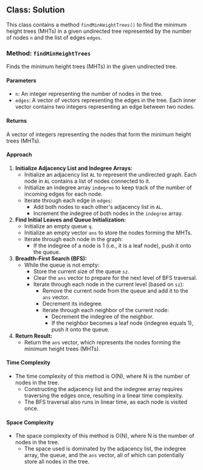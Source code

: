 ## Class: Solution

This class contains a method `findMinHeightTrees()` to find the minimum height trees (MHTs) in a given undirected tree represented by the number of nodes `n` and the list of edges `edges`.

### Method: `findMinHeightTrees`

Finds the minimum height trees (MHTs) in the given undirected tree.

#### Parameters

- `n`: An integer representing the number of nodes in the tree.
- `edges`: A vector of vectors representing the edges in the tree. Each inner vector contains two integers representing an edge between two nodes.

#### Returns

A vector of integers representing the nodes that form the minimum height trees (MHTs).

#### Approach

1. **Initialize Adjacency List and Indegree Arrays:**
   - Initialize an adjacency list `AL` to represent the undirected graph. Each node in `AL` contains a list of nodes connected to it.
   - Initialize an indegree array `indegree` to keep track of the number of incoming edges for each node.
   - Iterate through each edge in `edges`:
     - Add both nodes to each other's adjacency list in `AL`.
     - Increment the indegree of both nodes in the `indegree` array.
2. **Find Initial Leaves and Queue Initialization:**
   - Initialize an empty queue `q`.
   - Initialize an empty vector `ans` to store the nodes forming the MHTs.
   - Iterate through each node in the graph:
     - If the indegree of a node is 1 (i.e., it is a leaf node), push it onto the queue.
3. **Breadth-First Search (BFS):**
   - While the queue is not empty:
     - Store the current size of the queue `sz`.
     - Clear the `ans` vector to prepare for the next level of BFS traversal.
     - Iterate through each node in the current level (based on `sz`):
       - Remove the current node from the queue and add it to the `ans` vector.
       - Decrement its indegree.
       - Iterate through each neighbor of the current node:
         - Decrement the indegree of the neighbor.
         - If the neighbor becomes a leaf node (indegree equals 1), push it onto the queue.
4. **Return Result:**
   - Return the `ans` vector, which represents the nodes forming the minimum height trees (MHTs).

#### Time Complexity
- The time complexity of this method is O(N), where N is the number of nodes in the tree.
  - Constructing the adjacency list and the indegree array requires traversing the edges once, resulting in a linear time complexity.
  - The BFS traversal also runs in linear time, as each node is visited once.

#### Space Complexity
- The space complexity of this method is O(N), where N is the number of nodes in the tree.
  - The space used is dominated by the adjacency list, the indegree array, the queue, and the `ans` vector, all of which can potentially store all nodes in the tree.
